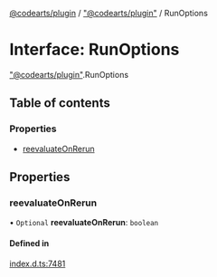 [@codearts/plugin](../README.md) / ["@codearts/plugin"](../modules/_codearts_plugin_.md) / RunOptions

# Interface: RunOptions

["@codearts/plugin"](../modules/_codearts_plugin_.md).RunOptions

## Table of contents

### Properties

- [reevaluateOnRerun](codearts_plugin_.RunOptions.md#reevaluateonrerun)

## Properties

### reevaluateOnRerun

• `Optional` **reevaluateOnRerun**: `boolean`

#### Defined in

[index.d.ts:7481](https://github.com/huaweicloud/cloudide-plugin-api/blob/3b0eee8/index.d.ts#L7481)
